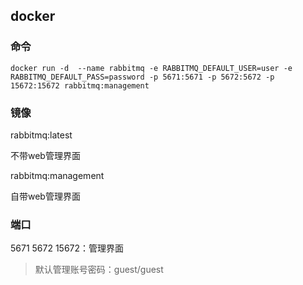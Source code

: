 
## docker

### 命令

```shell
docker run -d  --name rabbitmq -e RABBITMQ_DEFAULT_USER=user -e RABBITMQ_DEFAULT_PASS=password -p 5671:5671 -p 5672:5672 -p 15672:15672 rabbitmq:management
```

### 镜像

rabbitmq:latest

不带web管理界面

rabbitmq:management

自带web管理界面

### 端口

5671
5672
15672：管理界面

> 默认管理账号密码：guest/guest

